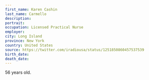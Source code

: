 ```yaml
---
first_name: Karen Cashin
last_name: Carmello
description: 
portrait: 
occupation: Licensed Practical Nurse
employer: 
city: Long Island
province: New York
country: United States
source: https://twitter.com/iradiousa/status/1251850860457537539
birth_date: 
death_date: 
---
```


56 years old.